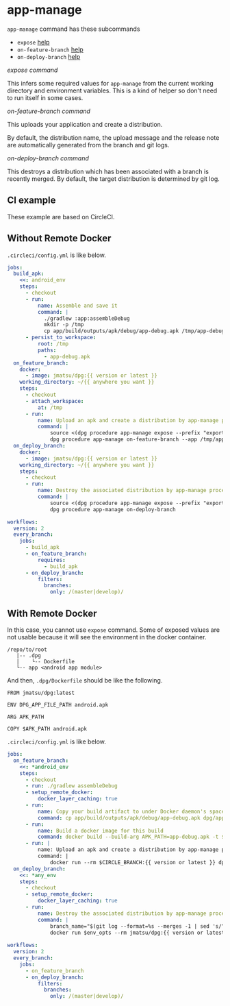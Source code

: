 # app-manage

`app-manage` command has these subcommands

- `expose` [help](procedure.app-manage.expose.txt)
- `on-feature-branch` [help](procedure.app-manage.on-feature-branch.txt)
- `on-deploy-branch` [help](procedure.app-manage.on-deploy-branch.txt)

*expose command*
 
This infers some required values for `app-manage` from the current working directory and environment variables. This is a kind of helper so don't need to run itself in some cases.

*on-feature-branch command*

This uploads your application and create a distribution. 

By default, the distribution name, the upload message and the release note are automatically generated from the branch and git logs.  

*on-deploy-branch command*

This destroys a distribution which has been associated with a branch is recently merged. By default, the target distribution is determined by git log.

## CI example

These example are based on CircleCI.

## Without Remote Docker

`.circleci/config.yml` is like below. 

```.circleci/config.yml
jobs:
  build_apk:
    <<: android_env
    steps:
      - checkout
      - run:
          name: Assemble and save it
          command: |
            ./gradlew :app:assembleDebug
            mkdir -p /tmp
            cp app/build/outputs/apk/debug/app-debug.apk /tmp/app-debug.apk
      - persist_to_workspace:
          root: /tmp
          paths:
            - app-debug.apk
  on_feature_branch:
    docker:
      - image: jmatsu/dpg:{{ version or latest }}
    working_directory: ~/{{ anywhere you want }}
    steps:
      - checkout
      - attach_workspace:
          at: /tmp
      - run:
          name: Upload an apk and create a distribution by app-manage procedure.
          command: |
              source <(dpg procedure app-manage expose --prefix "export " --feature-branch --token <your api token> --app-owner <your app's owner name>) 
              dpg procedure app-manage on-feature-branch --app /tmp/app-debug.apk
  on_deploy_branch:
    docker:
      - image: jmatsu/dpg:{{ version or latest }}
    working_directory: ~/{{ anywhere you want }}
    steps:
      - checkout
      - run:
          name: Destroy the associated distribution by app-manage procedure.
          command: |
              source <(dpg procedure app-manage expose --prefix "export " --token <your api token> --app-owner <your app's owner name> --android --app-id <your app id>)
              dpg procedure app-manage on-deploy-branch

workflows:
  version: 2
  every_branch:
    jobs:
      - build_apk
      - on_feature_branch:
          requires:
            - build_apk
      - on_deploy_branch:
          filters:
            branches:
              only: /(master|develop)/
```

## With Remote Docker

In this case, you cannot use `expose` command. Some of exposed values are not usable because it will see the environment in the docker container.

```
/repo/to/root
   |-- .dpg
   |    └-- Dockerfile
   └-- app <android app module>
```

And then, `.dpg/Dockerfile` should be like the following. 

```dpg/Dockerfile
FROM jmatsu/dpg:latest

ENV DPG_APP_FILE_PATH android.apk

ARG APK_PATH

COPY $APK_PATH android.apk
```

`.circleci/config.yml` is like below. 

```.circleci/config.yml
jobs:
  on_feature_branch:
    <<: *android_env
    steps:
      - checkout
      - run: ./gradlew assembleDebug
      - setup_remote_docker:
          docker_layer_caching: true
      - run:
          name: Copy your build artifact to under Docker daemon's space
          command: cp app/build/outputs/apk/debug/app-debug.apk dpg/app-debug.apk
      - run:
          name: Build a docker image for this build
          command: docker build --build-arg APK_PATH=app-debug.apk -t $CIRCLE_BRANCH:dpg .dpg
      - run: |
          name: Upload an apk and create a distribution by app-manage procedure.
          command: |
              docker run --rm $CIRCLE_BRANCH:{{ version or latest }} dpg procedure app-manage on-feature-branch --token <your api token> --app-owner <your app's owner name> --android --distribution-name "$CIRCLE_BRANCH"
  on_deploy_branch:
    <<: *any_env
    steps:
      - checkout
      - setup_remote_docker:
          docker_layer_caching: true
      - run:
          name: Destroy the associated distribution by app-manage procedure.
          command: |
              branch_name="$(git log --format=%s --merges -1 | sed 's/^.* from [^\/]*\/\(.*\)$/\1/')"
              docker run $env_opts --rm jmatsu/dpg:{{ version or latest }} dpg procedure app-manage on-deploy-branch --token <your api token> --app-owner <your app's owner name> --android --app-id <your app id> --distribution-name "$branch_name"
  
workflows:
  version: 2
  every_branch:
    jobs:
      - on_feature_branch
      - on_deploy_branch:
          filters:
            branches:
              only: /(master|develop)/
```
